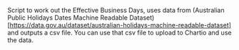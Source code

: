 Script to work out the Effective Business Days, uses data from (Australian Public Holidays Dates Machine Readable Dataset)[https://data.gov.au/dataset/australian-holidays-machine-readable-dataset] and outputs a csv file. You can use that csv file to upload to Chartio and use the data.